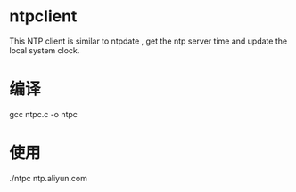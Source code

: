 # ntpclient
This NTP client is similar to ntpdate , get the ntp server time and update the local system clock.

# 编译
gcc ntpc.c -o ntpc

# 使用
./ntpc ntp.aliyun.com
